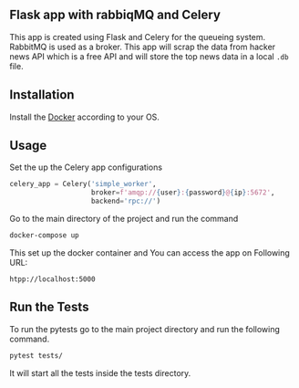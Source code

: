 ## Flask app with rabbiqMQ and Celery

This app is created using Flask and Celery for the queueing system. RabbitMQ is used as a broker. This app will scrap the data from hacker news API which is a free API and will store the top news data in a local `.db` file.

## Installation

Install the  [Docker](https://docs.docker.com/engine/install/) according to your OS.

## Usage
Set the up the Celery app configurations
```python
celery_app = Celery('simple_worker',
                    broker=f'amqp://{user}:{password}@{ip}:5672',
                    backend='rpc://')

```
Go to the main directory of the project and run the command
```bash
docker-compose up
```
This set up the docker container and You can access the app on Following URL:
```
htpp://localhost:5000
```

## Run the Tests

To run the pytests go to the main project directory and run the following command.
```bash
pytest tests/
```

It will start all the tests inside the tests directory.